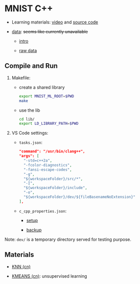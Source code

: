 # MNIST C++

- Learning materials: [video](https://youtu.be/E1K9SZCm0fQ) and [source code](https://github.com/gtaylor5/mnist_ml)

- [data](https://deepai.org/dataset/mnist): ~~seems like currently unavailable~~

  - [intro](./docs/MNIST%20dataset.md)

  - [raw data](./data/README.md)

## Compile and Run

1. Makefile:

    - create a shared library

        ```sh
        export MNIST_ML_ROOT=$PWD
        make
        ```

    - use the lib

        ```sh
        cd lib/
        export LD_LIBRARY_PATH=$PWD
        ```

1. VS Code settings:

    - `tasks.json`:

        ```json
        "command": "/usr/bin/clang++",
        "args": [
          "-std=c++2a",
          "-fcolor-diagnostics",
          "-fansi-escape-codes",
          "-g",
          "${workspaceFolder}/src/*",
          "-I",
          "${workspaceFolder}/include",
          "-o",
          "${workspaceFolder}/dev/${fileBasenameNoExtension}"
        ],
        ```

    - `c_cpp_properties.json`:

        - [setup](https://stackoverflow.com/a/71115284/8163324)

        - [backup](https://stackoverflow.com/a/68139743/8163324)

Note: `dev/` is a temporary directory served for testing purpose.

## Materials

- [KNN (cn)](https://www.joinquant.com/view/community/detail/a98b7021e7391c62f6369207242700b2)

- [KMEANS (cn)](https://zhuanlan.zhihu.com/p/78798251): unsupervised learning
